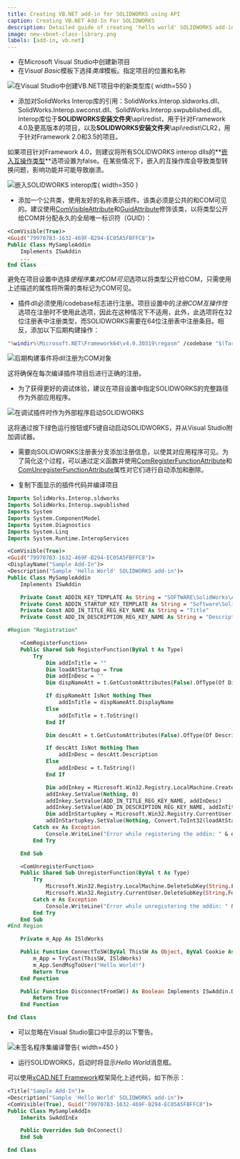 ```yaml
---
title: Creating VB.NET add-in for SOLIDWORKS using API
caption: Creating VB.NET Add-In For SOLIDWORKS
description: Detailed guide of creating 'hello world' SOLIDWORKS add-in from scratch using VB.NET
image: new-vbnet-class-library.png
labels: [add-in, vb.net]
---
```

* 在Microsoft Visual Studio中创建新项目
* 在*Visual Basic*模板下选择*类库*模板。指定项目的位置和名称

![在Visual Studio中创建VB.NET项目中的新类型库](new-vbnet-class-library.png){ width=550 }

* 添加对SolidWorks Interop库的引用：SolidWorks.Interop.sldworks.dll、SolidWorks.Interop.swconst.dll、SolidWorks.Interop.swpublished.dll。Interop库位于**SOLIDWORKS安装文件夹**\api\redist，用于针对Framework 4.0及更高版本的项目，以及**SOLIDWORKS安装文件夹**\api\redist\CLR2，用于针对Framework 2.0和3.5的项目。

如果项目针对Framework 4.0，则建议将所有SOLIDWORKS interop dlls的**[嵌入互操作类型](https://docs.microsoft.com/en-us/dotnet/framework/interop/type-equivalence-and-embedded-interop-types)**选项设置为false。在某些情况下，嵌入的互操作库会导致类型转换问题，影响功能并可能导致崩溃。

![嵌入SOLIDWORKS interop库](embed-interop-types-option.png){ width=350 }

* 添加一个公共类，使用友好的名称表示插件。该类必须是公共的和COM可见的。建议使用[ComVisibleAttribute](https://docs.microsoft.com/en-us/dotnet/api/system.runtime.interopservices.comvisibleattribute?view=netframework-4.7.2)和[GuidAttribute](https://docs.microsoft.com/en-gb/dotnet/api/system.runtime.interopservices.guidattribute?view=netframework-4.7.2)修饰该类，以将类型公开给COM并分配永久的全局唯一标识符（GUID）：

~~~ vb
<ComVisible(True)>
<Guid("799707B3-1632-469F-B294-EC05A5FBFFC8")>
Public Class MySampleAddin
	Implements ISwAddin
    ...
End Class
~~~

避免在项目设置中选择*使程序集对COM可见*选项以将类型公开给COM，只需使用上述描述的属性将所需的类标记为COM可见。

* 插件dll必须使用/codebase标志进行注册。项目设置中的*注册COM互操作性*选项在注册时不使用此选项，因此在这种情况下不适用，此外，此选项将在32位注册表中注册类型，而SOLIDWORKS需要在64位注册表中注册条目。相反，添加以下后期构建操作：

~~~ bat
"%windir%\Microsoft.NET\Framework64\v4.0.30319\regasm" /codebase "$(TargetPath)"
~~~

![后期构建事件将dll注册为COM对象](post-build-events.png)

这将确保在每次编译插件项目后进行正确的注册。

* 为了获得更好的调试体验，建议在项目设置中指定SOLIDWORKS的完整路径作为外部应用程序。

![在调试插件时作为外部程序启动SOLIDWORKS](start-external-program.png)

这将通过按下绿色运行按钮或F5键自动启动SOLIDWORKS，并从Visual Studio附加调试器。

* 需要向SOLIDWORKS注册表分支添加注册信息，以使其对应用程序可见。为了简化这个过程，可以通过定义函数并使用[ComRegisterFunctionAttribute](https://docs.microsoft.com/en-us/dotnet/api/system.runtime.interopservices.comregisterfunctionattribute?view=netframework-4.7.2)和[ComUnregisterFunctionAttribute](https://docs.microsoft.com/en-us/dotnet/api/system.runtime.interopservices.comunregisterfunctionattribute?view=netframework-4.7.2)属性对它们进行自动添加和删除。

* 复制下面显示的插件代码并编译项目

~~~ vb
Imports SolidWorks.Interop.sldworks
Imports SolidWorks.Interop.swpublished
Imports System
Imports System.ComponentModel
Imports System.Diagnostics
Imports System.Linq
Imports System.Runtime.InteropServices

<ComVisible(True)>
<Guid("799707B3-1632-469F-B294-EC05A5FBFFC8")>
<DisplayName("Sample Add-In")>
<Description("Sample 'Hello World' SOLIDWORKS add-in")>
Public Class MySampleAddin
    Implements ISwAddin

    Private Const ADDIN_KEY_TEMPLATE As String = "SOFTWARE\SolidWorks\Addins\{{{0}}}"
    Private Const ADDIN_STARTUP_KEY_TEMPLATE As String = "Software\SolidWorks\AddInsStartup\{{{0}}}"
    Private Const ADD_IN_TITLE_REG_KEY_NAME As String = "Title"
    Private Const ADD_IN_DESCRIPTION_REG_KEY_NAME As String = "Description"

#Region "Registration"

    <ComRegisterFunction>
    Public Shared Sub RegisterFunction(ByVal t As Type)
        Try
            Dim addInTitle = ""
            Dim loadAtStartup = True
            Dim addInDesc = ""
            Dim dispNameAtt = t.GetCustomAttributes(False).OfType(Of DisplayNameAttribute)().FirstOrDefault()

            If dispNameAtt IsNot Nothing Then
                addInTitle = dispNameAtt.DisplayName
            Else
                addInTitle = t.ToString()
            End If

            Dim descAtt = t.GetCustomAttributes(False).OfType(Of DescriptionAttribute)().FirstOrDefault()

            If descAtt IsNot Nothing Then
                addInDesc = descAtt.Description
            Else
                addInDesc = t.ToString()
            End If

            Dim addInkey = Microsoft.Win32.Registry.LocalMachine.CreateSubKey(String.Format(ADDIN_KEY_TEMPLATE, t.GUID))
            addInkey.SetValue(Nothing, 0)
            addInkey.SetValue(ADD_IN_TITLE_REG_KEY_NAME, addInDesc)
            addInkey.SetValue(ADD_IN_DESCRIPTION_REG_KEY_NAME, addInTitle)
            Dim addInStartupkey = Microsoft.Win32.Registry.CurrentUser.CreateSubKey(String.Format(ADDIN_STARTUP_KEY_TEMPLATE, t.GUID))
            addInStartupkey.SetValue(Nothing, Convert.ToInt32(loadAtStartup), Microsoft.Win32.RegistryValueKind.DWord)
        Catch ex As Exception
            Console.WriteLine("Error while registering the addin: " & ex.Message)
        End Try

    End Sub

    <ComUnregisterFunction>
    Public Shared Sub UnregisterFunction(ByVal t As Type)
        Try
            Microsoft.Win32.Registry.LocalMachine.DeleteSubKey(String.Format(ADDIN_KEY_TEMPLATE, t.GUID))
            Microsoft.Win32.Registry.CurrentUser.DeleteSubKey(String.Format(ADDIN_STARTUP_KEY_TEMPLATE, t.GUID))
        Catch e As Exception
            Console.WriteLine("Error while unregistering the addin: " & e.Message)
        End Try
    End Sub
#End Region

    Private m_App As ISldWorks

    Public Function ConnectToSW(ByVal ThisSW As Object, ByVal Cookie As Integer) As Boolean Implements ISwAddin.ConnectToSW
        m_App = TryCast(ThisSW, ISldWorks)
        m_App.SendMsgToUser("Hello World!")
        Return True
    End Function

    Public Function DisconnectFromSW() As Boolean Implements ISwAddin.DisconnectFromSW
        Return True
    End Function

End Class

~~~



* 可以忽略在Visual Studio窗口中显示的以下警告。

![未签名程序集编译警告](unsigned-assembly-warning.png){ width=450 }

* 运行SOLIDWORKS，启动时将显示*Hello World*消息框。

可以使用[xCAD.NET Framework](https://xcad.net/)框架简化上述代码，如下所示：

~~~ vb
<Title("Sample Add-In")>
<Description("Sample 'Hello World' SOLIDWORKS add-in")>
<ComVisible(True), Guid("799707B3-1632-469F-B294-EC05A5FBFFC8")>
Public Class MySampleAddIn
    Inherits SwAddInEx

    Public Overrides Sub OnConnect()
    End Sub

End Class
~~~